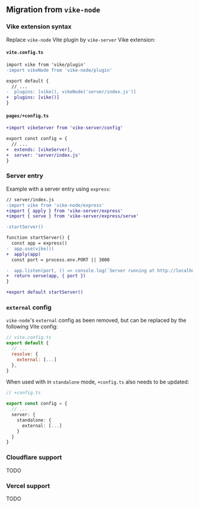 ## Migration from `vike-node`

### Vike extension syntax
Replace `vike-node` Vite plugin by `vike-server` Vike extension:

#### `vite.config.ts`
```diff
import vike from 'vike/plugin'
-import vikeNode from 'vike-node/plugin'

export default {
  // ...
-  plugins: [vike(), vikeNode('server/index.js')]
+  plugins: [vike()]
}
```

#### `pages/+config.ts`
```diff
+import vikeServer from 'vike-server/config'

export const config = {
  // ...
+  extends: [vikeServer],
+  server: 'server/index.js'
}
```

### Server entry
Example with a server entry using `express`:

```diff
// server/index.js
-import vike from 'vike-node/express'
+import { apply } from 'vike-server/express'
+import { serve } from 'vike-server/express/serve'

-startServer()

function startServer() {
  const app = express()
-  app.use(vike())
+  apply(app)
  const port = process.env.PORT || 3000

-  app.listen(port, () => console.log(`Server running at http://localhost:${port}`))
+  return serve(app, { port })
}

+export default startServer()
```

### `external` config
`vike-node`'s `external` config as been removed, but can be replaced by the following Vite config:
```js
// vite.config.ts
export default {
  // ...
  resolve: {
    external: [...]
  },
}
```

When used with in `standalone` mode, `+config.ts` also needs to be updated:
```ts
// +config.ts

export const config = {
  // ...
  server: {
    standalone: {
      external: [...]
    }
  }
}
```

### Cloudflare support
TODO

### Vercel support
TODO
